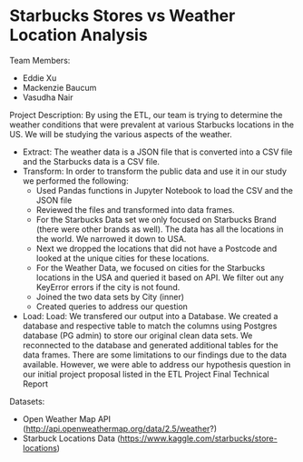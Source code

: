 # Starbucks Stores vs Weather Location Analysis

Team Members: 
- Eddie Xu
- Mackenzie Baucum
- Vasudha Nair

Project Description: By using the ETL, our team is trying to determine the weather conditions that were prevalent at various Starbucks locations in the US. We will be studying the various aspects of the weather.
  - Extract: The weather data is a JSON file that is converted into a CSV file and the Starbucks data is a CSV file.
  - Transform: In order to transform the public data and use it in our study we performed the following: 
    - Used Pandas functions in Jupyter Notebook to load the CSV and the JSON file
    - Reviewed the files and transformed into data frames.
    - For the Starbucks Data set we only focused on Starbucks Brand (there were other brands as well). The data has all the locations in the world. We narrowed it down to USA.
    - Next we dropped the locations that did not have a Postcode and looked at the unique cities for these locations. 
    - For the Weather Data, we focused on cities for the Starbucks locations in the USA and queried it based on API. We filter out any KeyError errors if the city is not found.
    - Joined the two data sets by City (inner)
    - Created queries to address our question
  - Load: Load: We transfered our output into a Database. We created a database and respective table to match the columns using Postgres database (PG admin) to store our original clean data sets. We reconnected to the database and generated additional tables for the data frames. There are some limitations to our findings due to the data available. However, we were able to address our hypothesis question in our initial project proposal listed in the ETL Project Final Technical Report

Datasets:
- Open Weather Map API (http://api.openweathermap.org/data/2.5/weather?)
- Starbuck Locations Data (https://www.kaggle.com/starbucks/store-locations)

